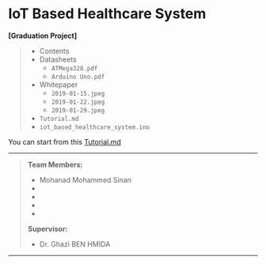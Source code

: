 # IoT Based Healthcare System

**[Graduation Project]**

>- Contents
>  - Datasheets
>    - `ATMega328.pdf`
>    - `Arduino Uno.pdf`
>   - Whitepaper
>     - `2019-01-15.jpeg`
>     - `2019-01-22.jpeg`
>     - `2019-01-29.jpeg`
>    - `Tutorial.md`
>    - `iot_based_healthcare_system.ino`

You can start from this [Tutorial.md](Contents/Tutorial.md)

----
>**Team Members:**
>- Mohanad Mohammed Sinan
>- 
>- 
>- 
>- 
>**Supervisor:**
>- Dr. Ghazi BEN HMIDA
----

